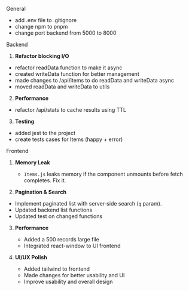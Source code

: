 General

- add .env file to .gitignore
- change npm to pnpm
- change port backend from 5000 to 8000

Backend

1. **Refactor blocking I/O**  
- refactor readData function to make it async
- created writeData function for better management
- made changes to /api/items to do readData and writeData async
- moved readData and writeData to utils

2. **Performance**  
- refactor /api/stats to cache results using TTL

3. **Testing**  
- added jest to the project
- create tests cases for Items (happy + error)

Frontend

1. **Memory Leak**  
   - `Items.js` leaks memory if the component unmounts before fetch completes. Fix it.

2. **Pagination & Search**  
  - Implement paginated list with server‑side search (`q` param).
  - Updated backend list functions
  - Updated test on changed functions

3. **Performance**  
   - Added a 500 records large file 
   - Integrated react-window to UI frontend

4. **UI/UX Polish**  
   - Added tailwind to frontend
   - Made changes for better usability and UI
   - Improve usability and overall design 